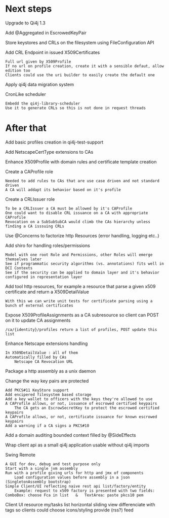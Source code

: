 
Next steps
==========

Upgrade to Qi4j 1.3

Add @Aggregated in EscrowedKeyPair

Store keystores and CRLs on the filesystem using FileConfiguration API

Add CRL Endpoint in issued X509Certificates

    Full url given by X509Profile
    If no url on profile creation, create it with a sensible defaut, allow edition too
    Clients could use the uri builder to easily create the default one 

Apply qi4j data migration system

CronLike scheduler

    Embedd the qi4j-library-scheduler
    Use it to generate CRLs so this is not done in request threads




After that
==========

Add basic profiles creation in qi4j-test-support

Add NetscapeCertType extensions to CAs

Enhance X509Profile with domain rules and certificate template creation

Create a CAProfile role

    Needed to add rules to CAs that are use case driven and not standard driven
    A CA will addapt its behavior based on it's profile

Create a CRLIssuer role

    To be a CRLIssuer a CA must be allowed by it's CAProfile
    One could want to disable CRL issuance on a CA with appropriate CAProfile
    Revocation on a SubSubSubCA would climb the CAs hierarchy unless finding a CA isssuing CRLs

Use @Concerns to factorize http Resources (error handling, logging etc..)

Add shiro for handling roles/permissions

    Model with one root Role and Permissions, other Roles will emerge themselves later
    See if programmatic security algorithms (vs. annotations) fits well in DCI Contexts
    See if the security can be applied to domain layer and it's behavior configured in representation layer

Add tool http resources, for example a resource that parse a given x509 certificate and return a X509DetailValue

    With this we can write unit tests for certificate parsing using a bunch of external certificates

Expose X509ProfileAssignments as a CA subresource so client can POST on it to update CA assignments

    /ca/{identity}/profiles return a list of profiles, POST update this list

Enhance Netscape extensions handling

    In X509DetailValue : all of them
    Automatically filled by CAs
        Netscape CA Revocation URL

Package a http assembly as a unix daemon

Change the way key pairs are protected

    Add PKCS#11 KeyStore support
    Add encipered filesystem based storage
    Add a key wallet to officers with the keys they're allowed to use
    A CAProfile allows, or not, issuance of escrowed certified keypairs
        The CA gets an EscrowSecretKey to protect the escrowed certified keypairs
    A CAProfile allows, or not, certificate issuance for known escrowed keypairs
    Add a warning if a CA signs a PKCS#10 
    

Add a domain auditing bounded context filled by @SideEffects

Wrap client api as a small qi4j application usable without qi4j imports

Swing Remote

    A GUI for dev, debug and test purpose only
    Start with a single jvm assembly
    Run with a profile giving urls for http and jmx of components
        Load configuration values before assembly in a json (SingletonAssembly bootstrap)
    Simple Client/UI reflecting naive rest api list/factory/entity
        Example: request to x509 factory is presented with two fields:    ComboBox: choose Fca in list   &   TextArea: paste pkcs10 pem
  Client UI
  resource my/tasks
    list
    horizontal sliding view
    differenciate with tags so clients could choose icons/styling
    provide (rss?) feed



